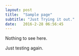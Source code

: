 ```yaml
---
layout: post
title:  "Sample page"
subtitle: "Just Trying it out."
date:   2016-2-28 06:56:45
---
```


Nothing to see here. 

Just testing again.
